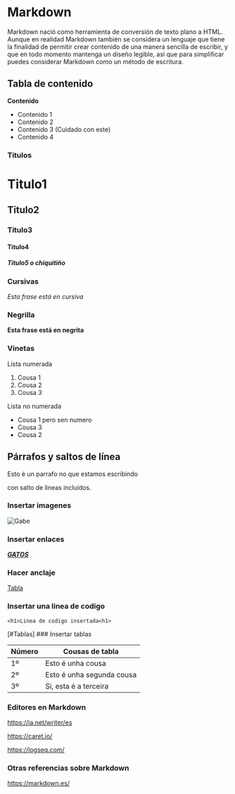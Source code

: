 
# Markdown

Markdown nació como herramienta de conversión de texto plano a HTML. Aunque en realidad Markdown también se considera un lenguaje que tiene la finalidad de permitir crear contenido de una manera sencilla de escribir, y que en todo momento mantenga un diseño legible, así que para simplificar puedes considerar Markdown como un método de escritura.

## Tabla de contenido
**Contenido**

- Contenido 1
- Contenido 2
- Contenido 3 (Cuidado con este)
- Contenido 4

### Titulos 

# Titulo1
## Titulo2
### Titulo3
#### Titulo4
##### Titulo5 o chiquitiño

### Cursivas

*Esta frase está en cursiva* 

### Negrilla

__Esta frase está en negrita__

### Vinetas

Lista numerada
1. Cousa 1
2. Cousa 2
3. Cousa 3

Lista no numerada
+ Cousa 1 pero sen numero
+ Cousa 3
+ Cousa 2

## Párrafos y saltos de línea

Esto é un parrafo
no que estamos escribindo

con salto de lineas incluídos.

### Insertar imagenes

![Gabe](https://static.wikia.nocookie.net/halflife7283/images/1/18/GabeN.jpg/revision/latest?cb=20200524021323&path-prefix=es)

### Insertar enlaces

[_**GATOS**_](https://www.pexels.com/es-es/buscar/gatos/)

### Hacer anclaje

[Tabla](#Tablas)

### Insertar una linea de codigo

`<h1>Linea de codigo insertada<h1>`

[#Tablas] ### Insertar tablas

| Número | Cousas de tabla |
| ------ | ----------- |
| 1º  | Esto é unha cousa |
| 2º | Esto é unha segunda cousa |
| 3º   | Si, esta é a terceira |

### Editores en Markdown 

https://ia.net/writer/es

https://caret.io/

https://logseq.com/

### Otras referencias sobre Markdown

https://markdown.es/


